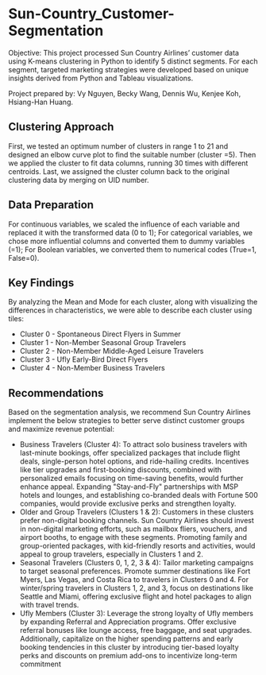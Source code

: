 # Sun-Country_Customer-Segmentation
Objective: This project processed Sun Country Airlines’ customer data using K-means clustering in Python to identify 5 distinct segments. For each segment, targeted marketing strategies were developed based on unique insights derived from Python and Tableau visualizations.

Project prepared by: Vy Nguyen, Becky Wang, Dennis Wu, Kenjee Koh, Hsiang-Han Huang.

## Clustering Approach
First, we tested an optimum number of clusters in range 1 to 21 and designed an elbow curve plot to find the suitable number (cluster =5). Then we applied the cluster to fit data columns, running 30 times with different centroids. Last, we assigned the cluster column back to the original clustering data by merging on UID number.

## Data Preparation
For continuous variables, we scaled the influence of each variable and replaced it with the transformed data (0 to 1); For categorical variables, we chose more influential columns and converted them to dummy variables (=1); For Boolean variables, we converted them to numerical codes (True=1, False=0).

## Key Findings 
By analyzing the Mean and Mode for each cluster, along with visualizing the differences in characteristics, we were able to describe each cluster using tiles:    
* Cluster 0 - Spontaneous Direct Flyers in Summer
* Cluster 1 - Non-Member Seasonal Group Travelers
* Cluster 2 - Non-Member Middle-Aged Leisure Travelers
* Cluster 3 - Ufly Early-Bird Direct Flyers
* Cluster 4 - Non-Member Business Travelers

## Recommendations
Based on the segmentation analysis, we recommend Sun Country Airlines implement the below strategies to better serve distinct customer groups and maximize revenue potential:
* Business Travelers (Cluster 4): To attract solo business travelers with last-minute bookings, offer specialized packages that include flight deals, single-person hotel options, and ride-hailing credits. Incentives like tier upgrades and first-booking discounts, combined with personalized emails focusing on time-saving benefits, would further enhance appeal. Expanding "Stay-and-Fly" partnerships with MSP hotels and lounges, and establishing co-branded deals with Fortune 500 companies, would provide exclusive perks and strengthen loyalty.
* Older and Group Travelers (Clusters 1 & 2): Customers in these clusters prefer non-digital booking channels. Sun Country Airlines should invest in non-digital marketing efforts, such as mailbox fliers, vouchers, and airport booths, to engage with these segments. Promoting family and group-oriented packages, with kid-friendly resorts and activities, would appeal to group travelers, especially in Clusters 1 and 2.
* Seasonal Travelers (Clusters 0, 1, 2, 3 & 4): Tailor marketing campaigns to target seasonal preferences. Promote summer destinations like Fort Myers, Las Vegas, and Costa Rica to travelers in Clusters 0 and 4. For winter/spring travelers in Clusters 1, 2, and 3, focus on destinations like Seattle and Miami, offering exclusive flight and hotel packages to align with travel trends.
* Ufly Members (Cluster 3): Leverage the strong loyalty of Ufly members by expanding Referral and Appreciation programs. Offer exclusive referral bonuses like lounge access, free baggage, and seat upgrades. Additionally, capitalize on the higher spending patterns and early booking tendencies in this cluster by introducing tier-based loyalty perks and discounts on premium add-ons to incentivize long-term commitment
